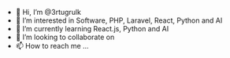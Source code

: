 - 👋 Hi, I’m @3rtugrulk
- 👀 I’m interested in Software, PHP, Laravel, React, Python and AI
- 🌱 I’m currently learning React.js, Python and AI
- 💞️ I’m looking to collaborate on  
- 📫 How to reach me ...

<!---
3rtugrulk/3rtugrulk is a ✨ special ✨ repository because its `README.md` (this file) appears on your GitHub profile.
You can click the Preview link to take a look at your changes.
--->
